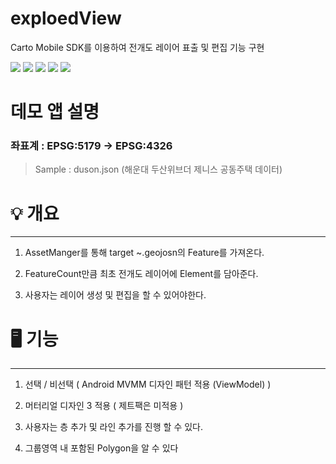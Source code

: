 # exploedView

Carto Mobile SDK를 이용하여 전개도 레이어 표출 및 편집 기능 구현

<img src="https://img.shields.io/badge/Kotlin-000?style=flat-square&logo=kotlin&logoColor=blue"/> <img src="https://img.shields.io/badge/Android-000?style=flat-square&logo=android&logoColor=green"/> <img src="https://img.shields.io/badge/carto-000?style=flat-square&logo=carto&logoColor=green"/> <img src="https://img.shields.io/badge/IntelliJ IDEA-000?style=flat-square&logo=IntelliJ IDEA&logoColor=yello"/>
<img src="https://img.shields.io/badge/GitHub-000?style=flat-square&logo=GitHub&logoColor=blue"/>


# 데모 앱 설명

### 좌표계   : EPSG:5179 -> EPSG:4326
> Sample : duson.json (해운대 두산위브더 제니스 공동주택 데이터)

# 💡 개요

------------

1. AssetManger를 통해 target ~.geojosn의 Feature를 가져온다.

2. FeatureCount만큼 최초 전개도 레이어에 Element를 담아준다.

3. 사용자는 레이어 생성 및 편집을 할 수 있어야한다.

# 🖥 기능

------------

1. 선택 / 비선택 ( Android MVMM 디자인 패턴 적용 (ViewModel) )

2. 머터리얼 디자인 3 적용 ( 제트팩은 미적용 )

3. 사용자는 층 추가 및 라인 추가를 진행 할 수 있다.

4. 그룹영역 내 포함된 Polygon을 알 수 있다